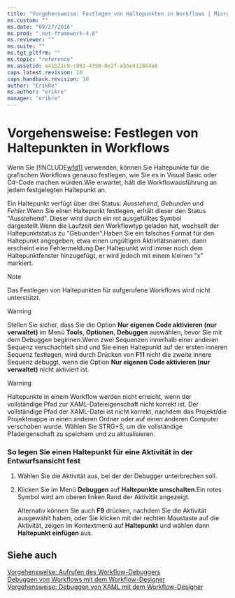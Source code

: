 ```yaml
---
title: "Vorgehensweise: Festlegen von Haltepunkten in Workflows | Microsoft Docs"
ms.custom: ""
ms.date: "09/27/2016"
ms.prod: ".net-framework-4.6"
ms.reviewer: ""
ms.suite: ""
ms.tgt_pltfrm: ""
ms.topic: "reference"
ms.assetid: e41b21c9-c061-4358-8e2f-eb5e412864a8
caps.latest.revision: 10
caps.handback.revision: 10
author: "ErikRe"
ms.author: "erikre"
manager: "erikre"
---
```

# Vorgehensweise: Festlegen von Haltepunkten in Workflows
Wenn Sie [!INCLUDE[wfd1](../workflow-designer/includes/wfd1_md.md)] verwenden, können Sie Haltepunkte für die grafischen Workflows genauso festlegen, wie Sie es in Visual Basic oder C\#\-Code machen würden.Wie erwartet, hält die Workflowausführung an jedem festgelegten Haltepunkt an.  
  
 Ein Haltepunkt verfügt über drei Status: *Ausstehend*, *Gebunden* und *Fehler*.Wenn Sie einen Haltepunkt festlegen, erhält dieser den Status "Ausstehend". Dieser wird durch ein rot ausgefülltes Symbol dargestellt.Wenn die Laufzeit den Workflowtyp geladen hat, wechselt der Haltepunktstatus zu "Gebunden".Haben Sie ein falsches Format für den Haltepunkt angegeben, etwa einen ungültigen Aktivitätsnamen, dann erscheint eine Fehlermeldung.Der Haltepunkt wird immer noch dem Haltepunktfenster hinzugefügt, er wird jedoch mit einem kleinen "x" markiert.  
  
> [!NOTE]
>  Das Festlegen von Haltepunkten für aufgerufene Workflows wird nicht unterstützt.  
  
> [!WARNING]
>  Stellen Sie sicher, dass Sie die Option **Nur eigenen Code aktivieren \(nur verwaltet\)** im Menü **Tools**, **Optionen**, **Debuggen** auswählen, bevor Sie mit dem Debuggen beginnen.Wenn zwei Sequenzen innerhalb einer anderen Sequenz verschachtelt sind und Sie einen Haltepunkt auf der ersten inneren Sequenz festlegen, wird durch Drücken von **F11** nicht die zweite innere Sequenz debuggt, wenn die Option **Nur eigenen Code aktivieren \(nur verwaltet\)** nicht aktiviert ist.  
  
> [!WARNING]
>  Haltepunkte in einem Workflow werden nicht erreicht, wenn der vollständige Pfad zur XAML\-Dateieigenschaft nicht korrekt ist. Der vollständige Pfad der XAML\-Datei ist nicht korrekt, nachdem das Projekt\/die Projektmappe in einen anderen Ordner oder auf einen anderen Computer verschoben wurde. Wählen Sie STRG\+S, um die vollständige Pfadeigenschaft zu speichern und zu aktualisieren.  
  
### So legen Sie einen Haltepunkt für eine Aktivität in der Entwurfsansicht fest  
  
1.  Wählen Sie die Aktivität aus, bei der der Debugger unterbrechen soll.  
  
2.  Klicken Sie im Menü **Debuggen** auf **Haltepunkte umschalten**.Ein rotes Symbol wird am oberen linken Rand der Aktivität angezeigt.  
  
     Alternativ können Sie auch **F9** drücken, nachdem Sie die Aktivität ausgewählt haben, oder Sie klicken mit der rechten Maustaste auf die Aktivität, zeigen im Kontextmenü auf **Haltepunkt** und wählen dann **Haltepunkt einfügen** aus.  
  
## Siehe auch  
 [Vorgehensweise: Aufrufen des Workflow\-Debuggers](../workflow-designer/how-to-invoke-the-workflow-debugger.md)   
 [Debuggen von Workflows mit dem Workflow\-Designer](../workflow-designer/debugging-workflows-with-the-workflow-designer.md)   
 [Vorgehensweise: Debuggen von XAML mit dem Workflow\-Designer](../workflow-designer/how-to-debug-xaml-with-the-workflow-designer.md)